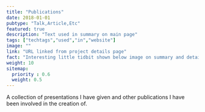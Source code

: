 ```yaml
---
title: "Publications"
date: 2018-01-01
pubtype: "Talk,Article,Etc"
featured: true
description: "Text used in summary on main page"
tags: ["techtags","used","in","website"]
image: ""
link: "URL linked from project details page"
fact: "Interesting little tidbit shown below image on summary and detail page"
weight: 10
sitemap:
  priority : 0.6
  weight: 0.5
---
```


A collection of presentations I have given and other publications I have been involved in the creation of.
